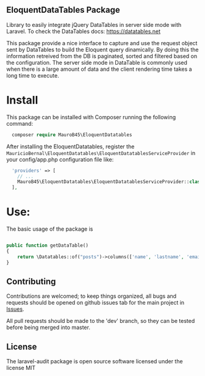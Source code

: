 ## EloquentDataTables Package

Library to easily integrate jQuery DataTables in server side mode with Laravel. To check the DataTables docs: https://datatables.net

This package provide a nice interface to capture and use the request object sent by DataTables to build the Eloquent query dinamically. By doing this the information retreived from the DB is paginated, sorted and filtered based on the configuration. The server side mode in DataTable is commonly used when there is a large amount of data and the client rendering time takes a long time to execute. 

# Install

This package can be installed with Composer running the following command:

```php
  composer require MauroB45\EloquentDatatables
```
After installing the EloquentDatatables, register the `MauricioBernal\EloquentDatatables\EloquentDatatablesServiceProvider` in your config/app.php configuration file like:

```php
  'providers' => [
    // ...
    MauroB45\EloquentDatatables\EloquentDatatablesServiceProvider::class
  ],
```

# Use:

The basic usage of the package is

```php

public function getDataTable()
{
	return \Datatables::of("posts")->columns(['name', 'lastname', 'email'])->get();
}

```


## Contributing

Contributions are welcomed; to keep things organized, all bugs and requests should be opened on github issues tab for the main project in [Issues](https://github.com/MauroB45/EloquentAuditing/issues).

All pull requests should be made to the 'dev' branch, so they can be tested before being merged into master.


## License

The laravel-audit package is open source software licensed under the license MIT